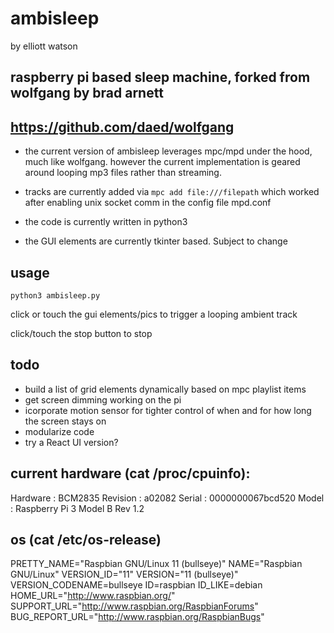 # ambisleep

by elliott watson

## raspberry pi based sleep machine, forked from wolfgang by brad arnett
## https://github.com/daed/wolfgang

- the current version of ambisleep leverages mpc/mpd under the hood, much like wolfgang.
however the current implementation is geared around looping mp3 files rather than streaming.

- tracks are currently added via `mpc add file:///filepath`
which worked after enabling unix socket comm in the config file mpd.conf

- the code is currently written in python3

- the GUI elements are currently tkinter based. Subject to change

## usage
`python3 ambisleep.py`

click or touch the gui elements/pics to trigger a looping ambient track

click/touch the stop button to stop

## todo

- build a list of grid elements dynamically based on mpc playlist items
- get screen dimming working on the pi
- icorporate motion sensor for tighter control of when and for how long the screen stays on
- modularize code
- try a React UI version?

## current hardware (cat /proc/cpuinfo):
Hardware        : BCM2835
Revision        : a02082
Serial          : 0000000067bcd520
Model           : Raspberry Pi 3 Model B Rev 1.2

## os (cat /etc/os-release)
PRETTY_NAME="Raspbian GNU/Linux 11 (bullseye)"
NAME="Raspbian GNU/Linux"
VERSION_ID="11"
VERSION="11 (bullseye)"
VERSION_CODENAME=bullseye
ID=raspbian
ID_LIKE=debian
HOME_URL="http://www.raspbian.org/"
SUPPORT_URL="http://www.raspbian.org/RaspbianForums"
BUG_REPORT_URL="http://www.raspbian.org/RaspbianBugs"

